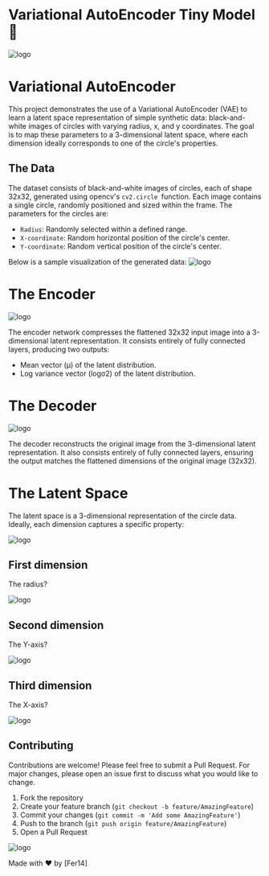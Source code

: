 # Variational AutoEncoder Tiny Model 🤏

![logo](./logos/logo_blue.png)

# Variational AutoEncoder

This project demonstrates the use of a Variational AutoEncoder (VAE) to learn a latent space representation of simple synthetic data: black-and-white images of circles with varying radius, x, and y coordinates. The goal is to map these parameters to a 3-dimensional latent space, where each dimension ideally corresponds to one of the circle's properties.

##  The Data

The dataset consists of black-and-white images of circles, each of shape 32x32, generated using opencv's `cv2.circle `function. Each image contains a single circle, randomly positioned and sized within the frame. The parameters for the circles are:

- `Radius`: Randomly selected within a defined range.
- `X-coordinate`: Random horizontal position of the circle's center.
- `Y-coordinate`: Random vertical position of the circle's center.

Below is a sample visualization of the generated data:
![logo](./plots/data.png)

# The Encoder

![logo](./logos/encoder_blue.png)


The encoder network compresses the flattened 32x32 input image into a 3-dimensional latent representation. It consists entirely of fully connected layers, producing two outputs:

- Mean vector (μ) of the latent distribution.
- Log variance vector (logσ2) of the latent distribution.

# The Decoder

![logo](./logos/decoder_blue.png)

The decoder reconstructs the original image from the 3-dimensional latent representation. It also consists entirely of fully connected layers, ensuring the output matches the flattened dimensions of the original image (32x32).

# The Latent Space

The latent space is a 3-dimensional representation of the circle data. Ideally, each dimension captures a specific property:

![logo](./logos/latent_space_blue.png)

## First dimension

The radius?

![logo](./plots/plot2.png)


## Second dimension

The Y-axis?

![logo](./plots/plot3.png)

## Third dimension

The X-axis?

![logo](./plots/plot1.png)


## Contributing

Contributions are welcome! Please feel free to submit a Pull Request. For major changes, please open an issue first to discuss what you would like to change.

1. Fork the repository
2. Create your feature branch (`git checkout -b feature/AmazingFeature`)
3. Commit your changes (`git commit -m 'Add some AmazingFeature'`)
4. Push to the branch (`git push origin feature/AmazingFeature`)
5. Open a Pull Request


![logo](./logos/logo_white.png)

Made with ❤️ by [Fer14]
